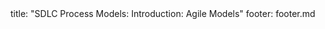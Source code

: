 <frontmatter>
title: "SDLC Process Models: Introduction: Agile Models"
footer: footer.md
</frontmatter>

<include src="unit-inPage-asFlat.md" boilerplate />